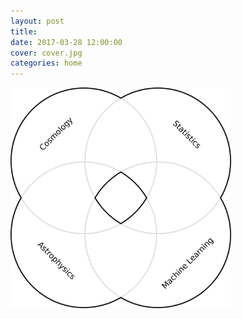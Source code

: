 ```yaml
---
layout: post
title: 
date: 2017-03-28 12:00:00
cover: cover.jpg
categories: home
---
```


<img src="/images/circles.png" width="70%">
